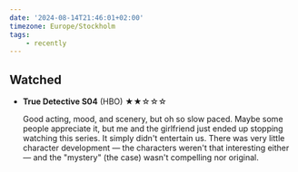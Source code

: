 ```yaml
---
date: '2024-08-14T21:46:01+02:00'
timezone: Europe/Stockholm
tags:
    - recently
---
```


## Watched

- **True Detective S04** (HBO) ★★☆☆☆

  Good acting, mood, and scenery, but oh so slow paced. Maybe some people appreciate it, but me and the girlfriend just ended up stopping watching this series. It simply didn't entertain us. There was very little character development — the characters weren't that interesting either — and the "mystery" (the case) wasn't compelling nor original.
